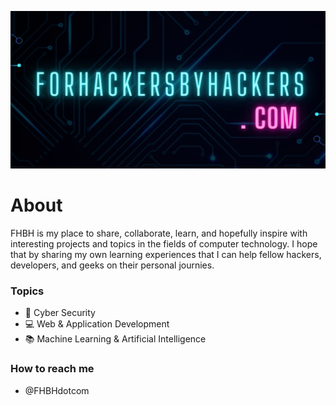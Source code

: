 ![](https://github.com/ForHackersByHackers/ForHackersByHackers/blob/main/png_20221223_211904_0000.png)

# **About**
FHBH is my place to share, collaborate, learn, and hopefully inspire with interesting projects and topics in the fields of computer technology.  I hope that by sharing my own learning experiences that I can help fellow hackers, developers, and geeks on their personal journies.
### Topics
- 🔐 Cyber Security
- 💻 Web & Application Development
- 📚 Machine Learning & Artificial Intelligence

### How to reach me 
- @FHBHdotcom

